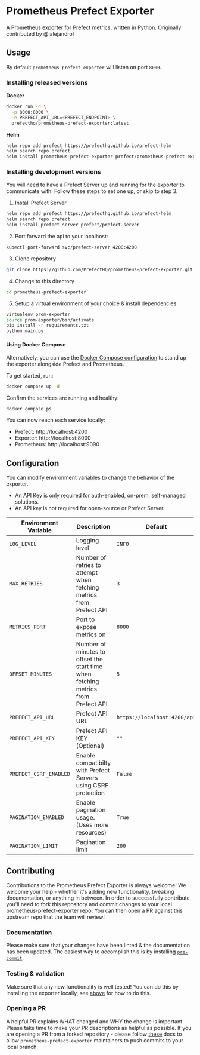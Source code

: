 # Prometheus Prefect Exporter

A Prometheus exporter for [Prefect](https://www.prefect.io/) metrics, written in Python. Originally contributed by @ialejandro!

## Usage

By default `prometheus-prefect-exporter` will listen on port `8000`.

### Installing released versions

**Docker**

```bash
docker run -d \
  -p 8000:8000 \
  -e PREFECT_API_URL=<PREFECT_ENDPOINT> \
  prefecthq/prometheus-prefect-exporter:latest
```

**Helm**

```bash
helm repo add prefect https://prefecthq.github.io/prefect-helm
helm search repo prefect
helm install prometheus-prefect-exporter prefect/prometheus-prefect-exporter
```

### Installing development versions

You will need to have a Prefect Server up and running for the exporter to communicate with. Follow these steps to set one up, or skip to step 3.

1. Install Prefect Server

```bash
helm repo add prefect https://prefecthq.github.io/prefect-helm
helm search repo prefect
helm install prefect-server prefect/prefect-server
```

2. Port forward the api to your localhost:

```bash
kubectl port-forward svc/prefect-server 4200:4200
```

3. Clone repository

```bash
git clone https://github.com/PrefectHQ/prometheus-prefect-exporter.git
```

4. Change to this directory

```bash
cd prometheus-prefect-exporter`
```

5. Setup a virtual environment of your choice & install dependencies

```bash
virtualenv prom-exporter
source prom-exporter/bin/activate
pip install -r requirements.txt
python main.py
```

#### Using Docker Compose

Alternatively, you can use the [Docker Compose configuration](./compose.yml)
to stand up the exporter alongside Prefect and Prometheus.

To get started, run:

```bash
docker compose up -d
```

Confirm the services are running and healthy:

```
docker compose ps
```

You can now reach each service locally:

- Prefect: http://localhost:4200
- Exporter: http://localhost:8000
- Prometheus: http://localhost:9090

## Configuration

You can modify environment variables to change the behavior of the exporter.
- An API Key is only required for auth-enabled, on-prem, self-managed solutions.
- An API key is not required for open-source or Prefect Server.

| Environment Variable | Description | Default |
| --- | --- | --- |
| `LOG_LEVEL` | Logging level | `INFO` |
| `MAX_RETRIES` | Number of retries to attempt when fetching metrics from Prefect API | `3` |
| `METRICS_PORT` | Port to expose metrics on | `8000` |
| `OFFSET_MINUTES` | Number of minutes to offset the start time when fetching metrics from Prefect API | `5` |
| `PREFECT_API_URL` | Prefect API URL | `https://localhost:4200/api` |
| `PREFECT_API_KEY` | Prefect API KEY (Optional) | `""` |
| `PREFECT_CSRF_ENABLED` | Enable compatibilty with Prefect Servers using CSRF protection | `False` |
| `PAGINATION_ENABLED` | Enable pagination usage. (Uses more resources) | `True` |
| `PAGINATION_LIMIT` | Pagination limit | `200` |


## Contributing

Contributions to the Prometheus Prefect Exporter is always welcome! We welcome your help - whether it's adding new functionality, tweaking documentation, or anything in between. In order to successfully contribute, you'll need to fork this repository and commit changes to your local prometheus-prefect-exporter repo. You can then open a PR against this upstream repo that the team will review!

### Documentation

Please make sure that your changes have been linted & the documentation has been updated.  The easiest way to accomplish this is by installing [`pre-commit`](https://pre-commit.com/).

### Testing & validation

Make sure that any new functionality is well tested!  You can do this by installing the exporter locally, see [above](https://github.com/PrefectHQ/prometheus-prefect-exporter#installing-development-versions) for how to do this.

### Opening a PR

A helpful PR explains WHAT changed and WHY the change is important. Please take time to make your PR descriptions as helpful as possible. If you are opening a PR from a forked repository - please follow [these](https://docs.github.com/en/pull-requests/collaborating-with-pull-requests/working-with-forks/allowing-changes-to-a-pull-request-branch-created-from-a-fork) docs to allow `prometheus-prefect-exporter` maintainers to push commits to your local branch.
